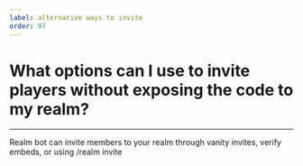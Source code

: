 ```yaml
---
label: alternative ways to invite
order: 97
---
```


# What options can I use to invite players without exposing the code to my realm?

---

Realm bot can invite members to your realm through vanity invites, verify embeds, or using /realm invite
